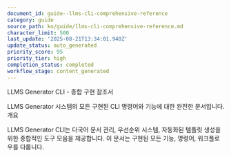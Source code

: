 ```yaml
---
document_id: guide--llms-cli-comprehensive-reference
category: guide
source_path: ko/guide/llms-cli-comprehensive-reference.md
character_limit: 500
last_update: '2025-08-21T13:34:01.940Z'
update_status: auto_generated
priority_score: 95
priority_tier: high
completion_status: completed
workflow_stage: content_generated
---
```

LLMS Generator CLI - 종합 구현 참조서

LLMS Generator 시스템의 모든 구현된 CLI 명령어와 기능에 대한 완전한 문서입니다. 개요

LLMS Generator CLI는 다국어 문서 관리, 우선순위 시스템, 자동화된 템플릿 생성을 위한 종합적인 도구 모음을 제공합니다. 이 문서는 구현된 모든 기능, 명령어, 워크플로우를 다룹니다.

